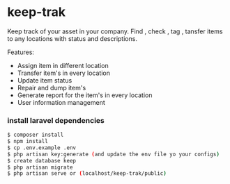 # keep-trak

Keep track of your asset in your company. Find , check , tag , tansfer items to any locations with status and descriptions.

Features:

-   Assign item in different location
-   Transfer item's in every location
-   Update item status
-   Repair and dump item's
-   Generate report for the item's in every location
-   User information management

### install laravel dependencies

```sh
$ composer install
$ npm install
$ cp .env.example .env
$ php artisan key:generate (and update the env file yo your configs)
$ create database keep
$ php artisan migrate
$ php artisan serve or (localhost/keep-trak/public)
```
